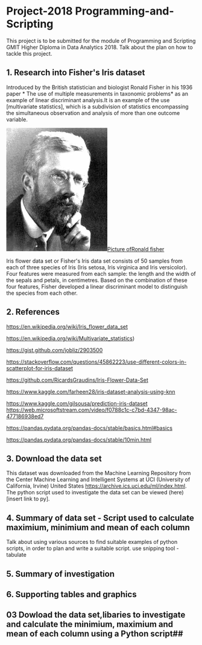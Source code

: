 # Project-2018 Programming-and-Scripting

This project is to be submitted for the module of Programming and Scripting GMIT  Higher Diploma in Data Analytics 2018. 
Talk about the plan on how to tackle this project.

## 1. Research into Fisher's Iris dataset ##

Introduced by the British statistician and biologist Ronald Fisher in his 1936 paper * The use of multiple measurements in taxonomic problems* as an example of linear discriminant analysis.It is an example of the use  [multivariate statistics], which is a subdivision of statistics encompassing the simultaneous observation and analysis of more than one outcome variable.

![Ronald Fisher](R._A._Fischer.jpg)[Picture ofRonald fisher](https://github.com/DY-18/Project-2018---Programming-and-Scripting/blob/master/R._A._Fischer.jpg)

 Iris flower data set or Fisher's Iris data set consists of 50 samples from each of three species of Iris (Iris setosa, Iris virginica and Iris versicolor). Four features were measured from each sample: the length and the width of the sepals and petals, in centimetres. Based on the combination of these four features, Fisher developed a linear discriminant model to distinguish the species from each other.

## 2. References ##

https://en.wikipedia.org/wiki/Iris_flower_data_set

https://en.wikipedia.org/wiki/Multivariate_statistics)   

https://gist.github.com/jobliz/2903500

https://stackoverflow.com/questions/45862223/use-different-colors-in-scatterplot-for-iris-dataset 

https://github.com/RicardsGraudins/Iris-Flower-Data-Set

https://www.kaggle.com/farheen28/iris-dataset-analysis-using-knn

https://www.kaggle.com/gilsousa/prediction-iris-dataset  
https://web.microsoftstream.com/video/f0788c1c-c7bd-4347-98ac-477186938ed7

https://pandas.pydata.org/pandas-docs/stable/basics.html#basics 

https://pandas.pydata.org/pandas-docs/stable/10min.html

## 3. Download the data set ##

This dataset was downloaded from the Machine Learning Repository from the Center Machine Learning and Intelligent Systems at UCI (University of California, Irvine) United States https://archive.ics.uci.edu/ml/index.html. The python script used to investigate the data set can be viewed (here)[insert link to py].

## 4. Summary of data set - Script used to calculate maximium, minimium and mean of each column ##
Talk about using various sources to find suitable examples of python scripts, in order to plan and write a suitable script.
use snipping tool - tabulate

## 5. Summary of investigation ##


## 6. Supporting tables and graphics ##





## 03 Dowload the data set,libaries to investigate and calculate the minimium, maximium and mean of each column using a Python script##


